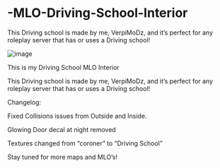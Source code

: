 # -MLO-Driving-School-Interior
This Driving school is made by me, VerpiMoDz, and it’s perfect for any roleplay server that has or uses a Driving school!

![image](https://github.com/MinhLuuvn/-MLO-Driving-School-Interior/assets/89704062/1d614922-68cf-4003-a746-a11a6a941e67)

This is my Driving School MLO Interior

This Driving school is made by me, VerpiMoDz, and it’s perfect for any roleplay server that has or uses a Driving school!

Changelog:

Fixed Collisions issues from Outside and Inside.

Glowing Door decal at night removed

Textures changed from “coroner” to “Driving School”

Stay tuned for more maps and MLO’s!
